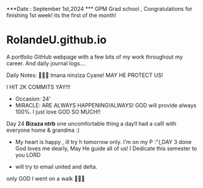 ***Date : September 1st,2024 *** GPM Grad school , Congratulations for finishing 1st week! its the first of the month!
# RolandeU.github.io

A portfolio GitHub webpage with a few bits of my work throughout my career. And daily journal logs....

Daily Notes:
💚🙏🏾 Imana ninziza Cyane! MAY HE PROTECT US!

I HIT 2K COMMITS YAY!!!

- Occasion: 24'
- MIRACLE: ARE ALWAYS HAPPENING!ALWAYS!
GOD will provide always 100%. I just love GOD SO MUCH!!

Day 24 **Bizaza ntrb** one uncomfortable thing a day!I had a calll with everyone home & grandma :) 
- My heart is happy , ill try h tomorrow only.
I'm on my P :"(,DAY 3 done
God loves me dearly, May He guide all of  us!
I Dedicate this semester to you LORD

- will try to email united and delta.

only GOD 
I went on a walk 💚💚💚







